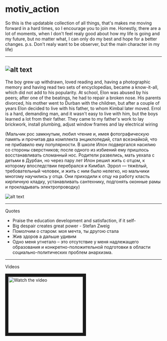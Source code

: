 # motiv_action
So this is the updatable collection of all things, that's makes me moving forward in a hard times, so I encourage you to join me.
Honestly, there are a lot of moments, when I don't feel realy good about how my life is going and my future, but no matter what, I can only do my best and hope for a better changes.
p.s. Don't realy want to be observer, but the main character in my life)

-----------------------------------------------------------------------------------------------------------------------------------------------------------------------
![alt text](https://sun9-83.userapi.com/impf/DhND55f6k6xGc7MvM0bo-MiNxGX9oGzd9BbT4A/Zi3Z4vV3QXs.jpg?size=700x875&quality=96&sign=394f6065f7235fa219af5414baf3a507&type=album)
-----------------------------------------------------------------------------------------------------------------------------------------------------------------------
The boy grew up withdrawn, loved reading and, having a photographic memory and having read two sets of encyclopedias, became a know-it-all, which did not add to his popularity. At school, Elon was abused by his peers; after one of the beatings, he had to repair a broken nose. His parents divorced, his mother went to Durban with the children, but after a couple of years Elon decided to live with his father, to whom Kimbal later moved. Errol is a hard, demanding man, and it wasn't easy to live with him, but the boys learned a lot from their father. They came to my father's work to lay brickwork, install plumbing, adjust window frames and lay electrical wiring


(Мальчик рос замкнутым, любил чтение и, имея фотографическую память и прочитав два комплекта энциклопедий, стал всезнайкой, что не прибавило ему популярности. В школе Илон подвергался насилию со стороны сверстников; после одного из избиений ему пришлось восстанавливать сломанный нос. Родители развелись, мать уехала с детьми в Дурбан, но через пару лет Илон решил жить с отцом, к которому впоследствии перебрался и Кимбал. Эррол — тяжёлый, требовательный человек, и жить с ним было нелегко, но мальчики многому научились у отца. Они приходили к отцу на работу класть кирпичную кладку, устанавливать сантехнику, подгонять оконные рамы и прокладывать электропроводку)


![alt text](https://sun9-77.userapi.com/impf/HdotHTSosABaaVXs6_ZciTh-NXzMDJn__5049Q/ErrOoHNRPkY.jpg?size=2400x1350&quality=95&sign=4c33a74fbc6e2d4c99e01e56d58ce454&type=album)

-----------------------------------------------------------------------------------------------------------------------------------------------------------------------

Quotes
<ul>
  <li>Praise the education development and satisfaction, if it self-</li>
  <li>Big despair creates great power - Stefan Zweig</li>
  <li>Помолчим о старом: моя мечта, ты другою стала</li>
  <li>Жив здоров а дальше удивим</li>
  <li>Одно меня угнетало – это отсутствие у меня надлежащего образования и конкретно-положительной подготовки в области социально-политических проблем анархизма.</li>
</ul>

-----------------------------------------------------------------------------------------------------------------------------------------------------------------------

Videos

<a href="http://www.youtube.com/watch?feature=player_embedded&v=nTQUwghvy5Q" target="_blank">
 <img src="http://img.youtube.com/vi/nTQUwghvy5Q/mqdefault.jpg" alt="Watch the video" width="240" height="180" border="10" />
</a>
